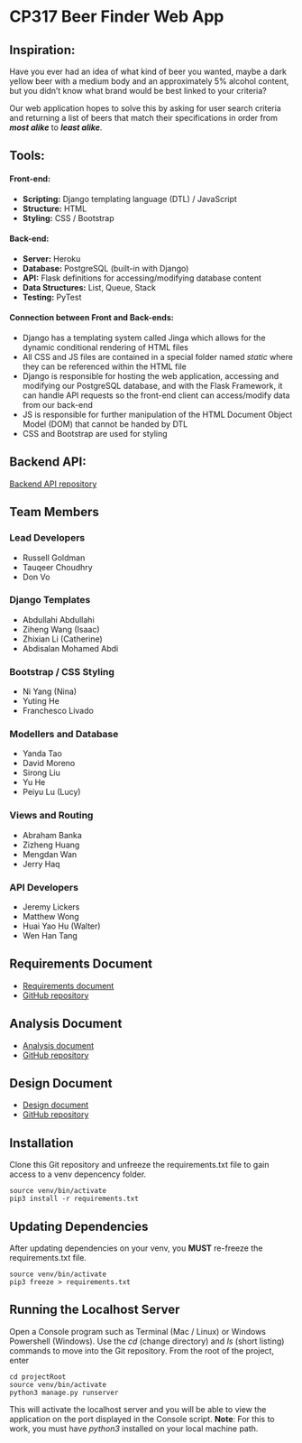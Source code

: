 # CP317 Beer Finder Web App

## Inspiration:
Have you ever had an idea of what kind of beer you wanted, maybe a dark yellow beer with a medium body and an approximately 5% alcohol content, but you didn’t know what brand would be best linked to your criteria?

Our web application hopes to solve this by asking for user search criteria and returning a list of beers that match their specifications in order from ***most alike*** to ***least alike***.

## Tools:
#### Front-end:
* **Scripting:** Django templating language (DTL) / JavaScript
* **Structure:** HTML
* **Styling:** CSS / Bootstrap

#### Back-end:
* **Server:** Heroku
* **Database:** PostgreSQL (built-in with Django)
* **API:** Flask definitions for accessing/modifying database content
* **Data Structures:** List, Queue, Stack
* **Testing:** PyTest

#### Connection between Front and Back-ends:
* Django has a templating system called Jinga which allows for the dynamic conditional rendering of HTML files
* All CSS and JS files are contained in a special folder named *static* where they can be referenced within the HTML file
* Django is responsible for hosting the web application, accessing and modifying our PostgreSQL database, and with the Flask Framework, it can handle API requests so the front-end client can access/modify data from our back-end
* JS is responsible for further manipulation of the HTML Document Object Model (DOM) that cannot be handed by DTL
* CSS and Bootstrap are used for styling

## Backend API:
[Backend API repository](https://github.com/russellgoldman/CP317-Beer-Finder-API)

## Team Members
### Lead Developers
- Russell Goldman
- Tauqeer Choudhry
- Don Vo

### Django Templates
- Abdullahi Abdullahi
- Ziheng Wang (Isaac)
- Zhixian Li (Catherine)
- Abdisalan Mohamed Abdi

### Bootstrap / CSS Styling
- Ni Yang (Nina)
- Yuting He
- Franchesco Livado

### Modellers and Database
- Yanda Tao
- David Moreno
- Sirong Liu
- Yu He
- Peiyu Lu (Lucy)

### Views and Routing
- Abraham Banka
- Zizheng Huang
- Mengdan Wan
- Jerry Haq

### API Developers
- Jeremy Lickers
- Matthew Wong
- Huai Yao Hu (Walter)
- Wen Han Tang

## Requirements Document
- [Requirements document](https://russellgoldman.github.io/CP317-Requirements-Document/)
- [GitHub repository](https://github.com/russellgoldman/CP317-Requirements-Document)

## Analysis Document
- [Analysis document](https://russellgoldman.github.io/CP317-Analysis-Document/)
- [GitHub repository](https://github.com/russellgoldman/CP317-Analysis-Document)

## Design Document
- [Design document](https://russellgoldman.github.io/CP317-Design-Document/)
- [GitHub repository](https://github.com/russellgoldman/CP317-Design-Document)

## Installation
Clone this Git repository and unfreeze the requirements.txt file to gain access to a venv depencency folder.
```shell
source venv/bin/activate
pip3 install -r requirements.txt
```

## Updating Dependencies
After updating dependencies on your venv, you **MUST** re-freeze the requirements.txt file.
```shell
source venv/bin/activate
pip3 freeze > requirements.txt
```

## Running the Localhost Server
Open a Console program such as Terminal (Mac / Linux) or Windows Powershell (Windows). Use the *cd* (change directory) and *ls* (short listing) commands to move into the Git repository. From the root of the project, enter
 ```shell
 cd projectRoot
 source venv/bin/activate
 python3 manage.py runserver
 ```
This will activate the localhost server and you will be able to view the application on the port displayed in the Console script.
**Note**: For this to work, you must have *python3* installed on your local machine path.
